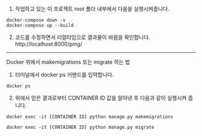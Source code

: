 1. 작업하고 있는 이 프로젝트 root 폴더 내부에서 다음을 실행시켜줍니다.

```
docker-compose down -v
docker-compose up --build
```

2. 코드를 수정하면서 리얼타임으로 결과물이 바뀜을 확인합니다.
   http://localhost:8000/ping/

---

Docker 위에서 makemigrations 또는 migrate 하는 법

1. 터미널에서 docker ps 커맨드를 입력합니다.

```
docker ps
```

2. 위에서 얻은 결과로부터 CONTAINER ID 값을 알아낸 후 다음과 같이 실행시켜 줍니다.

```
docker exec -it [CONTAINER ID] python manage.py makemigrations
```

```
docker exec -it [CONTAINER ID] python manage.py migrate
```
